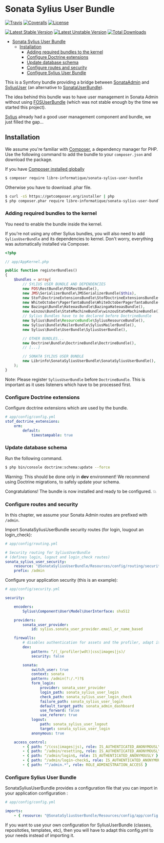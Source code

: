 # Sonata Sylius User Bundle

[![Travis](https://img.shields.io/travis/libre-informatique/SonataSyliusUserBundle.svg?style=flat-square)][travis]
[![Coveralls](https://img.shields.io/coveralls/libre-informatique/SonataSyliusUserBundle.svg?style=flat-square)][coveralls]
[![License](https://img.shields.io/github/license/libre-informatique/SonataSyliusUserBundle.svg?style=flat-square)][license]

[![Latest Stable Version](https://poser.pugx.org/libre-informatique/sonata-sylius-user-bundle/v/stable)](https://packagist.org/packages/libre-informatique/sonata-sylius-user-bundle)
[![Latest Unstable Version](https://poser.pugx.org/libre-informatique/sonata-sylius-user-bundle/v/unstable)](https://packagist.org/packages/libre-informatique/sonata-sylius-user-bundle)
[![Total Downloads](https://poser.pugx.org/libre-informatique/sonata-sylius-user-bundle/downloads)](https://packagist.org/packages/libre-informatique/sonata-sylius-user-bundle)

<!-- TOC depthFrom:1 depthTo:6 withLinks:1 updateOnSave:0 orderedList:0 -->

- [Sonata Sylius User Bundle](#sonata-sylius-user-bundle)
	- [Installation](#installation)
		- [Adding required bundles to the kernel](#adding-required-bundles-to-the-kernel)
		- [Configure Doctrine extensions](#configure-doctrine-extensions)
		- [Update database schema](#update-database-schema)
		- [Configure routes and security](#configure-routes-and-security)
		- [Configure Sylius User Bundle](#configure-sylius-user-bundle)

<!-- /TOC -->


This is a Symfony bundle providing a bridge between [SonataAdmin](https://github.com/sonata-project/SonataAdminBundle)
 and [SyliusUser](http://docs.sylius.org/en/latest/bundles/SyliusUserBundle/index.html)
 (an alternative to [SonataUserBundle](https://github.com/sonata-project/SonataUserBundle)).

The idea behind this bundle was to have user management in Sonata Admin without using
[FOSUserBundle](https://github.com/FriendsOfSymfony/FOSUserBundle)
(which was not stable enough by the time we started this project).

[Sylius](http://docs.sylius.org/en/latest/) already had a good user management component and bundle, we just filled the gap...

## Installation

We assume you're familiar with [Composer](http://packagist.org), a dependency manager for PHP.
Use the following command to add the bundle to your `composer.json` and download the package.

If you have [Composer installed globally](http://getcomposer.org/doc/00-intro.md#globally)

```bash
$ composer require libre-informatique/sonata-sylius-user-bundle
```
Otherwise you have to download .phar file.

```bash
$ curl -sS https://getcomposer.org/installer | php
$ php composer.phar require libre-informatique/sonata-sylius-user-bundle
```

### Adding required bundles to the kernel

You need to enable the bundle inside the kernel.

If you're not using any other Sylius bundles, you will also need to add `SyliusUserBundle` and its dependencies to kernel.
Don't worry, everything was automatically installed via Composer.

```php
<?php

// app/AppKernel.php

public function registerBundles()
{
    $bundles = array(
        // SYLIUS USER BUNDLE AND DEPENDENCIES
        new FOS\RestBundle\FOSRestBundle(),
        new JMS\SerializerBundle\JMSSerializerBundle($this),
        new Stof\DoctrineExtensionsBundle\StofDoctrineExtensionsBundle(),
        new WhiteOctober\PagerfantaBundle\WhiteOctoberPagerfantaBundle(),
        new Bazinga\Bundle\HateoasBundle\BazingaHateoasBundle(),
        new winzou\Bundle\StateMachineBundle\winzouStateMachineBundle(),
        // Sylius Bundles have to be declared before DoctrineBundle
        new Sylius\Bundle\ResourceBundle\SyliusResourceBundle(),
        new Sylius\Bundle\MailerBundle\SyliusMailerBundle(),
        new Sylius\Bundle\UserBundle\SyliusUserBundle(),

        // OTHER BUNDLES...
        new Doctrine\Bundle\DoctrineBundle\DoctrineBundle(),
        // [...]

        // SONATA SYLIUS USER BUNDLE
        new Librinfo\SonataSyliusUserBundle\SonataSyliusUserBundle(),
    );
}
```

Note:
Please register `SyliusUserBundle` before `DoctrineBundle`. This is important as it uses listeners which have to be processed first.

### Configure Doctrine extensions

Configure doctrine extensions which are used by the bundle.

```yaml
# app/config/config.yml
stof_doctrine_extensions:
    orm:
        default:
            timestampable: true
```

### Update database schema

Run the following command.

```bash
$ php bin/console doctrine:schema:update --force
```

Warning:
This should be done only in **dev** environment! We recommend using Doctrine migrations, to safely update your schema.

Congratulations! The bundle is now installed and ready to be configured. :boom:

### Configure routes and security

In this chapter, we assume your Sonata Admin routes are prefixed with `/admin`.

Import SonataSyliusUserBundle security routes (for login, lougout an login_check):

```yaml
# app/config/routing.yml

# Security routing for SyliusUserBundle
# (defines login, logout and login_check routes)
sonata_sylius_user_security:
    resource: "@SonataSyliusUserBundle/Resources/config/routing/security.yml"
    prefix: /admin
```

Configure your application security (this is an example):

```yaml
# app/config/security.yml

security:

    encoders:
        Sylius\Component\User\Model\UserInterface: sha512

    providers:
        sonata_user_provider:
            id: sylius.sonata_user_provider.email_or_name_based

    firewalls:
        # disables authentication for assets and the profiler, adapt it according to your needs
        dev:
            pattern: ^/(_(profiler|wdt)|css|images|js)/
            security: false

        sonata:
            switch_user: true
            context: sonata
            pattern: /admin(?:/.*)?$
            form_login:
                provider: sonata_user_provider
                login_path: sonata_sylius_user_login
                check_path: sonata_sylius_user_login_check
                failure_path: sonata_sylius_user_login
                default_target_path: sonata_admin_dashboard
                use_forward: false
                use_referer: true
            logout:
                path: sonata_sylius_user_logout
                target: sonata_sylius_user_login
            anonymous: true

    access_control:
        - { path: ^/(css|images|js), role: IS_AUTHENTICATED_ANONYMOUSLY } # allow assets for anonymous users
        - { path: ^/admin/resetting, role: IS_AUTHENTICATED_ANONYMOUSLY } # allow resetting password for anonymous users
        - { path: ^/admin/login$, role: IS_AUTHENTICATED_ANONYMOUSLY }
        - { path: ^/admin/login-check$, role: IS_AUTHENTICATED_ANONYMOUSLY }
        - { path: "^/admin.*", role: ROLE_ADMINISTRATION_ACCESS }
```

### Configure Sylius User Bundle

SonataSyliusUserBundle provides a configuration file that you can import in your application configuration :

```yaml
# app/config/config.yml

imports:
    - { resource: "@SonataSyliusUserBundle/Resources/config/app/config.yml" }
```

If you want to use your own configuration for SyliusUserBundle (classes, repositoties, templates, etc), then you will have to adapt this config.yml to your needs instead of importing it.


[travis]: https://travis-ci.org/libre-informatique/SonataSyliusUserBundle
[coveralls]: https://coveralls.io/github/libre-informatique/SonataSyliusUserBundle?branch=master
[license]: ./LICENCE.md
